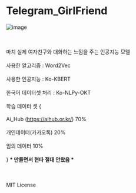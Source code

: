 # Telegram_GirlFriend

![image](https://user-images.githubusercontent.com/101767824/170328050-f61afba7-361b-40bc-b17b-e0e16435fa15.png)

<br></br>
마치 실제 여자친구와 대화하는 느낌을 주는 인공지능 모델
<br></br>
사용한 알고리즘 : Word2Vec <br></br>
사용한 인공지능 : Ko-KBERT <br></br>
한국어 데이터셋 처리 : Ko-NLPy-OKT <br></br>
학습 데이터 셋 { <br></br>
Ai_Hub (https://aihub.or.kr/) 70% <br></br>
개인데이터(카카오톡)               20% <br></br>
임의 데이터                      10% <br></br>
}
<b> * 만들면서 현타 절대 안왔음 * </b>
<br><br></br></br>
MIT License
